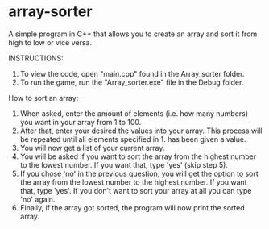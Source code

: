 # array-sorter
A simple program in C++ that allows you to create an array and sort it from high to low or vice versa.

INSTRUCTIONS:

1. To view the code, open "main.cpp" found in the Array_sorter folder.
2. To run the game, run the "Array_sorter.exe" file in the Debug folder.

How to sort an array:

1. When asked, enter the amount of elements (i.e. how many numbers) you want in your array from 1 to 100.
2. After that, enter your desired the values into your array. This process will be repeated until all elements specified in 1. has been given a value.
3. You will now get a list of your current array.
4. You will be asked if you want to sort the array from the highest number to the lowest number. If you want that, type 'yes' (skip step 5).
5. If you chose 'no' in the previous question, you will get the option to sort the array from the lowest number to the highest number. If you want that, type 'yes'. If you don't want to sort your array at all you can type 'no' again.
6. Finally, if the array got sorted, the program will now print the sorted array.
